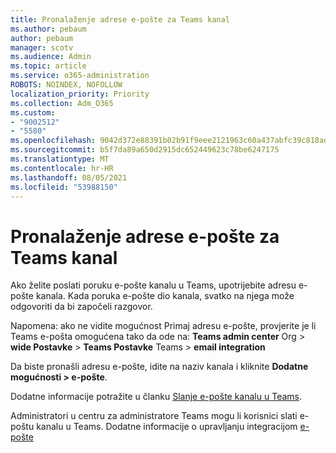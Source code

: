 ```yaml
---
title: Pronalaženje adrese e-pošte za Teams kanal
ms.author: pebaum
author: pebaum
manager: scotv
ms.audience: Admin
ms.topic: article
ms.service: o365-administration
ROBOTS: NOINDEX, NOFOLLOW
localization_priority: Priority
ms.collection: Adm_O365
ms.custom:
- "9002512"
- "5580"
ms.openlocfilehash: 9042d372e88391b02b91f9eee2121963c60a437abfc39c818adcfcb76a17357b
ms.sourcegitcommit: b5f7da89a650d2915dc652449623c78be6247175
ms.translationtype: MT
ms.contentlocale: hr-HR
ms.lasthandoff: 08/05/2021
ms.locfileid: "53988150"
---
```

# <a name="find-the-email-address-for-a-teams-channel"></a>Pronalaženje adrese e-pošte za Teams kanal

Ako želite poslati poruku e-pošte kanalu u Teams, upotrijebite adresu e-pošte kanala. Kada poruka e-pošte dio kanala, svatko na njega može odgovoriti da bi započeli razgovor.

Napomena: ako ne vidite  mogućnost Primaj adresu e-pošte, provjerite je li Teams e-pošta omogućena tako da ode na: **Teams admin center** Org > **wide Postavke** > **Teams Postavke** Teams > **email integration**

Da biste pronašli adresu e-pošte, idite na naziv kanala i kliknite **Dodatne mogućnosti > e-pošte**.

Dodatne informacije potražite u članku [Slanje e-pošte kanalu u Teams](https://support.office.com/article/send-an-email-to-a-channel-in-teams-d91db004-d9d7-4a47-82e6-fb1b16dfd51e).

Administratori u centru za administratore Teams mogu li korisnici slati e-poštu kanalu u Teams. Dodatne informacije o upravljanju integracijom [e-pošte](https://docs.microsoft.com/microsoftteams/enable-features-office-365#email-integration)
